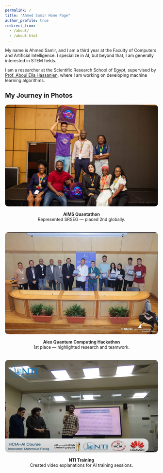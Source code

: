 ```yaml
---
permalink: /
title: "Ahmed Samir Home Page"
author_profile: true
redirect_from: 
  - /about/
  - /about.html
---
```


My name is Ahmed Samir, and I am a third year at the Faculty of Computers and Artificial Intelligence. I specialize in AI, but beyond that, I am generally interested in STEM fields.

I am a researcher at the Scientific Research School of Egypt, supervised by [Prof. Aboul Ella Hassanien](https://scholar.google.com/citations?user=aZ6bcngAAAAJ&hl=en), where I am working on developing machine learning algorithms.

## My Journey in Photos

<div style="display: flex; flex-wrap: wrap; gap: 20px;">

  <div style="flex: 1; min-width: 250px; text-align: center;">
    <img src="/images/aims-quantathon.jpeg" alt="AIMS Quantathon" style="width:100%; border-radius:10px;">
    <p><b>AIMS Quantathon</b><br/>Represented SRSEG — placed 2nd globally.</p>
  </div>

  <div style="flex: 1; min-width: 250px; text-align: center;">
    <img src="/images/alex-quantum-hackathon.webp" alt="Alex Hackathon" style="width:100%; border-radius:10px;">
    <p><b>Alex Quantum Computing Hackathon</b><br/>1st place — highlighted research and teamwork.</p>
  </div>

  <div style="flex: 1; min-width: 250px; text-align: center;">
    <img src="/images/nti-training.jpg" alt="NTI Training" style="width:100%; border-radius:10px;">
    <p><b>NTI Training</b><br/>Created video explanations for AI training sessions.</p>
  </div>

</div>
